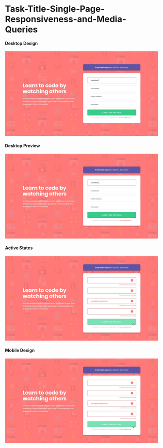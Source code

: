 # Task-Title-Single-Page-Responsiveness-and-Media-Queries

#### Desktop Design
![Single Page Registration Form.](./design/desktop-design.jpg "Desktop Design")

#### Desktop Preview
![Single Page Registration Form.](./design/desktop-design.jpg "Desktop Preview")

#### Active States
![Single Page Registration Form.](./design/active-states.jpg "Active States")

#### Mobile Design
![Single Page Registration Form.](./design/active-states.jpg "Mobile Design")